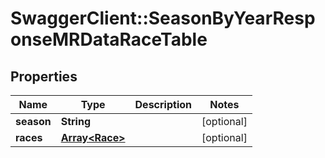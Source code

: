 # SwaggerClient::SeasonByYearResponseMRDataRaceTable

## Properties
Name | Type | Description | Notes
------------ | ------------- | ------------- | -------------
**season** | **String** |  | [optional] 
**races** | [**Array&lt;Race&gt;**](Race.md) |  | [optional] 

